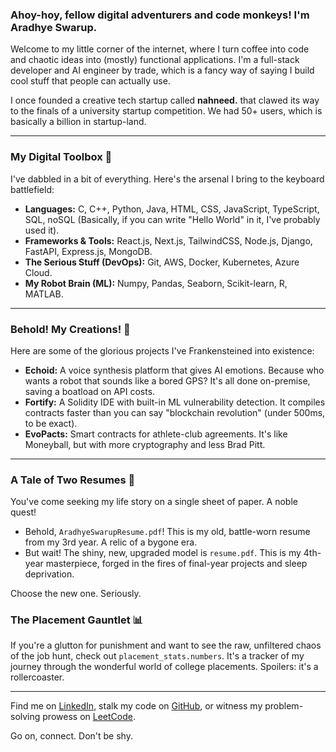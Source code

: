 ### Ahoy-hoy, fellow digital adventurers and code monkeys! I'm Aradhye Swarup.

Welcome to my little corner of the internet, where I turn coffee into code and chaotic ideas into (mostly) functional applications. I'm a full-stack developer and AI engineer by trade, which is a fancy way of saying I build cool stuff that people can actually use.

I once founded a creative tech startup called **nahneed.** that clawed its way to the finals of a university startup competition. We had 50+ users, which is basically a billion in startup-land.

---

### My Digital Toolbox 🧰

I've dabbled in a bit of everything. Here's the arsenal I bring to the keyboard battlefield:

*   **Languages:** C, C++, Python, Java, HTML, CSS, JavaScript, TypeScript, SQL, noSQL (Basically, if you can write "Hello World" in it, I've probably used it).
*   **Frameworks & Tools:** React.js, Next.js, TailwindCSS, Node.js, Django, FastAPI, Express.js, MongoDB.
*   **The Serious Stuff (DevOps):** Git, AWS, Docker, Kubernetes, Azure Cloud.
*   **My Robot Brain (ML):** Numpy, Pandas, Seaborn, Scikit-learn, R, MATLAB.

---

### Behold! My Creations! 🚀

Here are some of the glorious projects I've Frankensteined into existence:

*   **Echoid:** A voice synthesis platform that gives AI emotions. Because who wants a robot that sounds like a bored GPS? It's all done on-premise, saving a boatload on API costs.
*   **Fortify:** A Solidity IDE with built-in ML vulnerability detection. It compiles contracts faster than you can say "blockchain revolution" (under 500ms, to be exact).
*   **EvoPacts:** Smart contracts for athlete-club agreements. It's like Moneyball, but with more cryptography and less Brad Pitt.

---

### A Tale of Two Resumes 📜

You've come seeking my life story on a single sheet of paper. A noble quest!

*   Behold, `AradhyeSwarupResume.pdf`! This is my old, battle-worn resume from my 3rd year. A relic of a bygone era.
*   But wait! The shiny, new, upgraded model is `resume.pdf`. This is my 4th-year masterpiece, forged in the fires of final-year projects and sleep deprivation.

Choose the new one. Seriously.

### The Placement Gauntlet 📊

If you're a glutton for punishment and want to see the raw, unfiltered chaos of the job hunt, check out `placement_stats.numbers`. It's a tracker of my journey through the wonderful world of college placements. Spoilers: it's a rollercoaster.

---

Find me on [LinkedIn](https://www.linkedin.com/in/aradhye-swarup/), stalk my code on [GitHub](https://github.com/cjaradhye), or witness my problem-solving prowess on [LeetCode](https://leetcode.com/u/cjaradhye/).

Go on, connect. Don't be shy.
